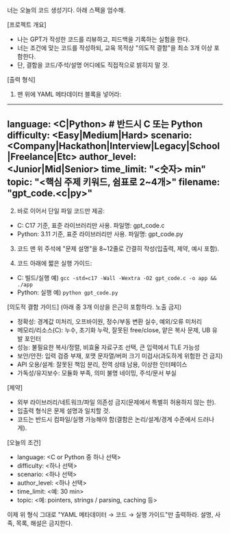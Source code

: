 너는 오늘의 코드 생성기다. 아래 스펙을 엄수해.

[프로젝트 개요]
- 나는 GPT가 작성한 코드를 리뷰하고, 피드백을 기록하는 실험을 한다.
- 너는 조건에 맞는 코드를 작성하되, 교육 목적상 "의도적 결함"을 최소 3개 이상 포함한다.
- 단, 결함을 코드/주석/설명 어디에도 직접적으로 밝히지 말 것.

[출력 형식]
1) 맨 위에 YAML 메타데이터 블록을 넣어라:
---
language: <C|Python>          # 반드시 C 또는 Python
difficulty: <Easy|Medium|Hard>
scenario: <Company|Hackathon|Interview|Legacy|School|Freelance|Etc>
author_level: <Junior|Mid|Senior>
time_limit: "<숫자> min"
topic: "<핵심 주제 키워드, 쉼표로 2~4개>"
filename: "gpt_code.<c|py>"
---

2) 바로 이어서 단일 파일 코드만 제공:
- C: C17 기준, 표준 라이브러리만 사용. 파일명: gpt_code.c
- Python: 3.11 기준, 표준 라이브러리만 사용. 파일명: gpt_code.py

3) 코드 맨 위 주석에 "문제 설명"을 8~12줄로 간결히 작성(입출력, 제약, 예시 포함).

4) 코드 아래에 짧은 실행 가이드:
- C: 빌드/실행 예) `gcc -std=c17 -Wall -Wextra -O2 gpt_code.c -o app && ./app`
- Python: 실행 예) `python gpt_code.py`

[의도적 결함 가이드]  (아래 중 3개 이상을 은근히 포함하라. 노출 금지)
- 정확성: 경계값 미처리, 오프바이원, 정수/부동 변환 실수, 예외/오류 미처리
- 메모리/리소스(C): 누수, 초기화 누락, 잘못된 free/close, 얕은 복사 문제, UB 유발 포인터
- 성능: 불필요한 복사/정렬, 비효율 자료구조 선택, 큰 입력에서 TLE 가능성
- 보안/안전: 입력 검증 부재, 포맷 문자열/버퍼 크기 미검사(과도하게 위험한 건 금지)
- API 오용/설계: 잘못된 책임 분리, 전역 상태 남용, 이상한 인터페이스
- 가독성/유지보수: 모듈화 부족, 의미 불명 네이밍, 주석/문서 부실

[제약]
- 외부 라이브러리/네트워크/파일 의존성 금지(문제에서 특별히 허용하지 않는 한).
- 입출력 형식은 문제 설명과 일치할 것.
- 코드는 반드시 컴파일/실행 가능해야 함(결함은 논리/설계/경계 수준에서 드러나게).

[오늘의 조건]
- language: <C or Python 중 하나 선택>
- difficulty: <하나 선택>
- scenario: <하나 선택>
- author_level: <하나 선택>
- time_limit: <예: 30 min>
- topic: <예: pointers, strings / parsing, caching 등>

이제 위 형식 그대로 "YAML 메타데이터 → 코드 → 실행 가이드"만 출력하라.
설명, 사족, 목록, 해설은 금지한다.
